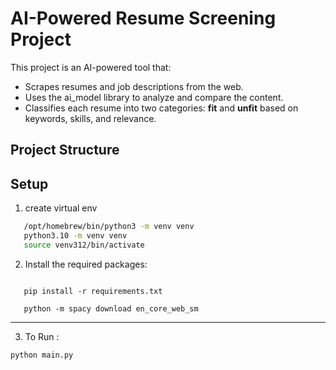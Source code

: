# AI-Powered Resume Screening Project

This project is an AI-powered tool that:
- Scrapes resumes and job descriptions from the web.
- Uses the ai_model library to analyze and compare the content.
- Classifies each resume into two categories: **fit** and **unfit** based on keywords, skills, and relevance.

## Project Structure


## Setup
1. create virtual env
```bash
   /opt/homebrew/bin/python3 -m venv venv
   python3.10 -m venv venv
   source venv312/bin/activate
```

2. Install the required packages:
```

   pip install -r requirements.txt

   python -m spacy download en_core_web_sm
```

---
3. To Run :
```
python main.py 
```
